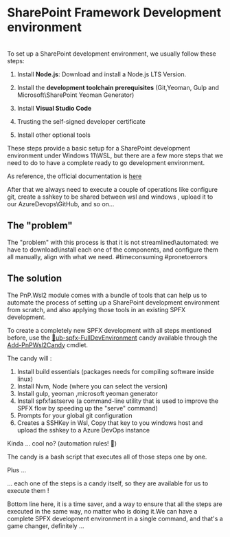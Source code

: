 # SharePoint Framework Development environment

\
To set up a SharePoint development environment, we usually follow these steps:

1. Install **Node.js**: Download and install a Node.js LTS Version.

2. Install the **development toolchain prerequisites** (Git,Yeoman, Gulp and Microsoft\SharePoint Yeoman Generator)

3. Install **Visual Studio Code**

4. Trusting the self-signed developer certificate

5. Install other optional tools 

These steps provide a basic setup for a SharePoint development environment under Windows 11\WSL, but there are a few more steps that we need to do to have a complete ready to go  development environment.

As reference, the official documentation is [here](https://docs.microsoft.com/en-us/sharepoint/dev/spfx/set-up-your-development-environment)

After that we always need to execute a couple of operations like configure git, create a sshkey to be shared between wsl and windows , upload it to our AzureDevops\GitHub, and so on...

## The "problem"

The "problem" with this process is that it is not streamlined\automated: we have to download\install each one of the components, and configure them all manually, align with what we need. #timeconsuming #pronetoerrors

## The solution

The PnP.Wsl2 module comes with a bundle of tools that can help us to automate the process of setting up a SharePoint development environment from scratch, and also applying those tools in an existing SPFX development.

To create a completely new SPFX development with all steps mentioned before, use the [🍭ub-spfx-FullDevEnvironment](/candy/index.html#ub-spfx-fulldevenvironment) candy available through the [Add-PnPWsl2Candy](/cmdlets/Add-PnPWsl2Candy.html) cmdlet.  

The candy will :

1. Install build essentials (packages needs for compiling software inside linux)
2. Install Nvm, Node (where you can select the version)
3. Install gulp, yeoman ,microsoft yeoman generator
4. Install spfxfastserve (a command-line utility that is used to improve the SPFX flow by speeding up the "serve" command)
5. Prompts for your global git configuration
6. Creates a SSHKey in Wsl, Copy that key to you windows host and upload the sshkey to a Azure DevOps instance

Kinda ... cool no? (automation rules! 🤠)

The candy is a bash script that executes all of those steps one by one.

Plus ...

... each one of the steps is a candy itself, so they are available for us to execute them !

Bottom line here, it is a time saver, and a way to ensure that all the steps are executed in the same way, no matter who is doing it.We can have a complete SPFX development environment in a single command, and that's a game changer, definitely ...
